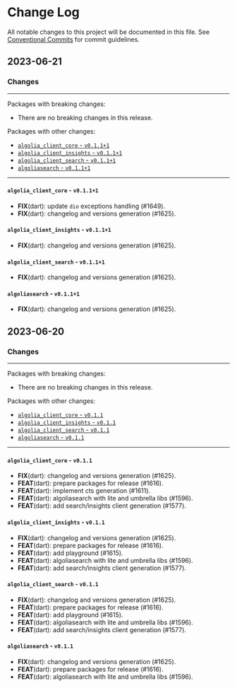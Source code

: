 # Change Log

All notable changes to this project will be documented in this file.
See [Conventional Commits](https://conventionalcommits.org) for commit guidelines.

## 2023-06-21

### Changes

---

Packages with breaking changes:

 - There are no breaking changes in this release.

Packages with other changes:

 - [`algolia_client_core` - `v0.1.1+1`](#algolia_client_core---v0111)
 - [`algolia_client_insights` - `v0.1.1+1`](#algolia_client_insights---v0111)
 - [`algolia_client_search` - `v0.1.1+1`](#algolia_client_search---v0111)
 - [`algoliasearch` - `v0.1.1+1`](#algoliasearch---v0111)

---

#### `algolia_client_core` - `v0.1.1+1`

 - **FIX**(dart): update `dio` exceptions handling  (#1649).
 - **FIX**(dart): changelog and versions generation (#1625).

#### `algolia_client_insights` - `v0.1.1+1`

 - **FIX**(dart): changelog and versions generation (#1625).

#### `algolia_client_search` - `v0.1.1+1`

 - **FIX**(dart): changelog and versions generation (#1625).

#### `algoliasearch` - `v0.1.1+1`

 - **FIX**(dart): changelog and versions generation (#1625).


## 2023-06-20

### Changes

---

Packages with breaking changes:

 - There are no breaking changes in this release.

Packages with other changes:

 - [`algolia_client_core` - `v0.1.1`](#algolia_client_core---v011)
 - [`algolia_client_insights` - `v0.1.1`](#algolia_client_insights---v011)
 - [`algolia_client_search` - `v0.1.1`](#algolia_client_search---v011)
 - [`algoliasearch` - `v0.1.1`](#algoliasearch---v011)

---

#### `algolia_client_core` - `v0.1.1`

 - **FIX**(dart): changelog and versions generation (#1625).
 - **FEAT**(dart): prepare packages for release (#1616).
 - **FEAT**(dart): implement cts generation (#1611).
 - **FEAT**(dart): algoliasearch with lite and umbrella libs  (#1596).
 - **FEAT**(dart): add search/insights client generation (#1577).

#### `algolia_client_insights` - `v0.1.1`

 - **FIX**(dart): changelog and versions generation (#1625).
 - **FEAT**(dart): prepare packages for release (#1616).
 - **FEAT**(dart): add playground (#1615).
 - **FEAT**(dart): algoliasearch with lite and umbrella libs  (#1596).
 - **FEAT**(dart): add search/insights client generation (#1577).

#### `algolia_client_search` - `v0.1.1`

 - **FIX**(dart): changelog and versions generation (#1625).
 - **FEAT**(dart): prepare packages for release (#1616).
 - **FEAT**(dart): add playground (#1615).
 - **FEAT**(dart): algoliasearch with lite and umbrella libs  (#1596).
 - **FEAT**(dart): add search/insights client generation (#1577).

#### `algoliasearch` - `v0.1.1`

 - **FIX**(dart): changelog and versions generation (#1625).
 - **FEAT**(dart): prepare packages for release (#1616).
 - **FEAT**(dart): algoliasearch with lite and umbrella libs  (#1596).

